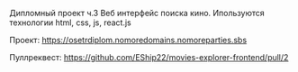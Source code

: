 Дипломный проект ч.3
Веб интерфейс поиска кино. Ипользуются технологии html, css, js, react.js

Проект:
https://osetrdiplom.nomoredomains.nomoreparties.sbs

Пуллреквест:
https://github.com/EShip22/movies-explorer-frontend/pull/2
